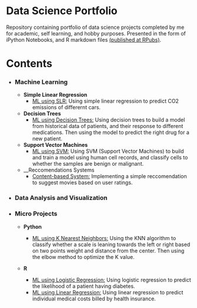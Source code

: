 # Data Science Portfolio

Repository containing portfolio of data science projects completed by me for academic, self learning, and hobby purposes. Presented in the form of iPython Notebooks, and R markdown files [(published at RPubs)](https://rpubs.com/mlane123).

# Contents

- ### Machine Learning
  * __Simple Linear Regression__
    * [ML using SLR:](https://github.com/myles-lane/Data-Science-Portfolio/blob/master/Machine%20Learning/Simple-Linear-Regression.ipynb) Using simple linear regression to predict CO2 emissions of differernt cars.
  * __Decision Trees__
    * [ML using Decision Trees:](https://github.com/myles-lane/Data-Science-Portfolio/blob/master/Machine%20Learning/Decision-Trees.ipynb) Using decision trees to build a model from historical data of patients, and their response to different medications. Then using the model to predict the right drug for a new patient.
  * __Support Vector Machines__
    * [ML using SVM:](https://github.com/myles-lane/Data-Science-Portfolio/blob/master/Machine%20Learning/SVM.ipynb) Using SVM (Support Vector Machines) to build and train a model using human cell records, and classify cells to whether the samples are benign or malignant.
  * __Reccomendations Systems
    * [Content-based System:](https://github.com/myles-lane/Data-Science-Portfolio/blob/master/Machine%20Learning/Content-RecSys.ipynb) Implementing a simple reccomendation to suggest movies based on user ratings.

- ### Data Analysis and Visualization

- ### Micro Projects
  * __Python__
    * [ML using K Nearest Neighbors:](https://github.com/myles-lane/Data-Science-Portfolio/blob/master/Micro%20Projects/K-Nearest%20ML.ipynb) Using the KNN algorithm to classify whether a scale is leaning towards the left or right based on two points weight and distance from the center. Then using the elbow method to optimize the K value.
   
  * __R__
    * [ML using Logistic Regression:](https://rpubs.com/mlane123/micro_logistic) Using logistic regression to predict the likelihood of a patient having diabetes.
    * [ML using Linear Regression:](https://rpubs.com/mlane123/micro_linear) Using linear regression to predict individual medical costs billed by health insurance.
